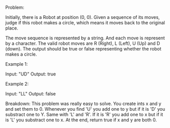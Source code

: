Problem:

Initially, there is a Robot at position (0, 0). Given a sequence of its moves, judge if this robot makes a circle, which means it moves back to the original place.

The move sequence is represented by a string. And each move is represent by a character. The valid robot moves are R (Right), L (Left), U (Up) and D (down). The output should be true or false representing whether the robot makes a circle.

Example 1:

Input: "UD"
Output: true

Example 2:

Input: "LL"
Output: false

Breakdown:
This problem was really easy to solve.
You create ints x and y and set them to 0.
Whenever you find 'U' you add one to y but if it is 'D' you substract one to Y.
Same with 'L' and 'R'. If it is 'R' you add one to x but if it is 'L' you substract one to x.
At the end, return true if x and y are both 0.
